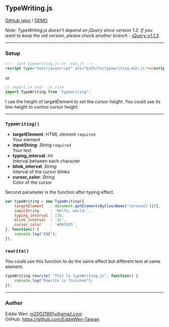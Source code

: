 ## TypeWriting.js

[GitHub repo](https://github.com/EddieWen-Taiwan/TypeWriting.js) / [DEMO](http://github.eddiewen.me/TypeWriting.js/)

_Note: TypeWriting.js doesn't depend on jQuery since version 1.2. If you want to keep the old version, please check another branch - [jQuery-v1.1.3](https://github.com/EddieWen-Taiwan/TypeWriting.js/tree/jQuery-v1.1.3)._

----

### Setup

~~~html
<!-- just typewriting.js or .min.js -->
<script type="text/javascript" src="path/to/typewriting.min.js"></script>
~~~

or

~~~javascript
// import in your .js file
import TypeWriting from 'typewriting';
~~~

I use the height of targetElement to set the cursor height. You could use its line-height to control cursor height.

----

### `TypeWriting()`

* __targetElement__: _HTML element_ `required`  
Your element
* __inputString__: _String_ `required`  
Your text
* __typing_interval__: _Int_  
Interval between each character
* __blink_interval__: _String_  
Interval of the cursor blinks
* __cursor_color__: _String_  
Color of the cursor

Second parameter is the function after typing effect.

~~~javascript
var typeWriting = new TypeWriting({
	targetElement	: document.getElementsByClassName('terminal')[0],
	inputString		: 'Hello, world.',
	typing_interval	: 130,
	blink_interval	: '1s',
	cursor_color	: '#00fd55',
}, function() {
	console.log("END");
});
~~~

### `rewrite()`

You could use this function to do the same effect but different text at same element.

~~~javascript
typeWriting.rewrite( "This is TypeWriting.js", function() {
	console.log("Rewrite is finished");
});
~~~

----

### Author

Eddie Wen: <m20021991y@gmail.com>  
GitHub: <https://github.com/EddieWen-Taiwan>